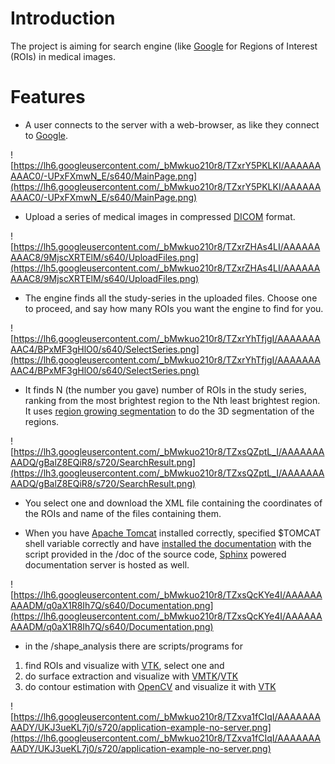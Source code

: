 # Introduction #

The project is aiming for search engine (like [Google](http://www.google.com) for Regions of Interest (ROIs) in medical images.


# Features #

  * A user connects to the server with a web-browser, as like they connect to [Google](http://www.google.com).

![https://lh6.googleusercontent.com/_bMwkuo210r8/TZxrY5PKLKI/AAAAAAAAAC0/-UPxFXmwN_E/s640/MainPage.png](https://lh6.googleusercontent.com/_bMwkuo210r8/TZxrY5PKLKI/AAAAAAAAAC0/-UPxFXmwN_E/s640/MainPage.png)

  * Upload a series of medical images in compressed [DICOM](http://en.wikipedia.org/wiki/DICOM) format.

![https://lh5.googleusercontent.com/_bMwkuo210r8/TZxrZHAs4LI/AAAAAAAAAC8/9MjscXRTElM/s640/UploadFiles.png](https://lh5.googleusercontent.com/_bMwkuo210r8/TZxrZHAs4LI/AAAAAAAAAC8/9MjscXRTElM/s640/UploadFiles.png)

  * The engine finds all the study-series in the uploaded files. Choose one to proceed, and say how many ROIs you want the engine to find for you.

![https://lh6.googleusercontent.com/_bMwkuo210r8/TZxrYhTfjgI/AAAAAAAAAC4/BPxMF3gHlO0/s640/SelectSeries.png](https://lh6.googleusercontent.com/_bMwkuo210r8/TZxrYhTfjgI/AAAAAAAAAC4/BPxMF3gHlO0/s640/SelectSeries.png)

  * It finds N (the number you gave) number of ROIs in the study series, ranking from the most brightest region to the Nth least brightest region. It uses [region growing segmentation](http://en.wikipedia.org/wiki/Region_growing) to do the 3D segmentation of the regions.

![https://lh3.googleusercontent.com/_bMwkuo210r8/TZxsQZptL_I/AAAAAAAAADQ/gBalZ8EQiR8/s720/SearchResult.png](https://lh3.googleusercontent.com/_bMwkuo210r8/TZxsQZptL_I/AAAAAAAAADQ/gBalZ8EQiR8/s720/SearchResult.png)

  * You select one and download the XML file containing the coordinates of the ROIs and name of the files containing them.

  * When you have [Apache Tomcat](http://tomcat.apache.org/) installed correctly, specified $TOMCAT shell variable correctly and have [installed the documentation](http://code.google.com/p/roi-engine/wiki/InstallationAndUsage#Install) with the script provided in the /doc of the source code, [Sphinx](http://sphinx.pocoo.org/) powered documentation server is hosted as well.

![https://lh6.googleusercontent.com/_bMwkuo210r8/TZxsQcKYe4I/AAAAAAAAADM/q0aX1R8Ih7Q/s640/Documentation.png](https://lh6.googleusercontent.com/_bMwkuo210r8/TZxsQcKYe4I/AAAAAAAAADM/q0aX1R8Ih7Q/s640/Documentation.png)

  * in the /shape\_analysis there are scripts/programs for
  1. find ROIs and visualize with [VTK](http://www.vtk.org/), select one and
  1. do surface extraction and visualize with [VMTK](http://www.vmtk.org)/[VTK](http://www.vtk.org/)
  1. do contour estimation with [OpenCV](http://opencv.willowgarage.com/wiki/) and visualize it with [VTK](http://www.vtk.org/)

![https://lh6.googleusercontent.com/_bMwkuo210r8/TZxva1fCIqI/AAAAAAAAADY/UKJ3ueKL7j0/s720/application-example-no-server.png](https://lh6.googleusercontent.com/_bMwkuo210r8/TZxva1fCIqI/AAAAAAAAADY/UKJ3ueKL7j0/s720/application-example-no-server.png)